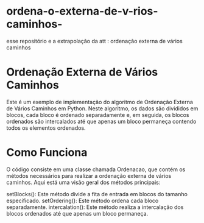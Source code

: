 # ordena-o-externa-de-v-rios-caminhos-
esse repositório  e a extrapolação  da att : ordenação externa de vários caminhos 


<h1>Ordenação Externa de Vários Caminhos</h1>
Este é um exemplo de implementação do algoritmo de Ordenação Externa de Vários Caminhos em Python. Neste algoritmo, os dados são divididos em blocos, cada bloco é ordenado separadamente e, em seguida, os blocos ordenados são intercalados até que apenas um bloco permaneça contendo todos os elementos ordenados.

<h1>Como Funciona</h1>

O código consiste em uma classe chamada Ordenacao, que contém os métodos necessários para realizar a ordenação externa de vários caminhos. Aqui está uma visão geral dos métodos principais:

setBlocks(): Este método divide a fita de entrada em blocos do tamanho especificado.
setOrdering(): Este método ordena cada bloco separadamente.
intercalation(): Este método realiza a intercalação dos blocos ordenados até que apenas um bloco permaneça.
